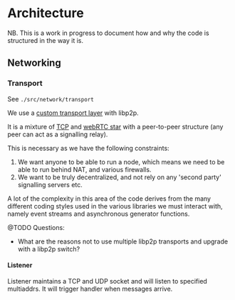 # Architecture

NB. This is a work in progress to document how and why the code is structured in
the way it is.

## Networking

### Transport

See `./src/network/transport`

We use a [custom transport layer](https://github.com/libp2p/interface-transport)
with libp2p.

It is a mixture of [TCP](https://github.com/libp2p/js-libp2p-tcp) and
[webRTC star](https://github.com/libp2p/js-libp2p-webrtc-star) with a
peer-to-peer structure (any peer can act as a signalling relay).

This is necessary as we have the following constraints:

1. We want anyone to be able to run a node, which means we need to be able to
   run behind NAT, and various firewalls.
2. We want to be truly decentralized, and not rely on any 'second party'
   signalling servers etc.

A lot of the complexity in this area of the code derives from the many different
coding styles used in the various libraries we must interact with, namely event
streams and asynchronous generator functions.

@TODO Questions:

- What are the reasons not to use multiple libp2p transports and upgrade with a
  libp2p switch?

#### Listener

Listener maintains a TCP and UDP socket and will listen to specified multiaddrs.
It will trigger handler when messages arrive.
